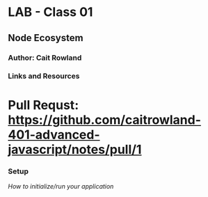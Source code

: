 # LAB - Class 01 
## Node Ecosystem
### Author: Cait Rowland

### Links and Resources 

Pull Requst: https://github.com/caitrowland-401-advanced-javascript/notes/pull/1 
=======

### Setup

*How to initialize/run your application*





